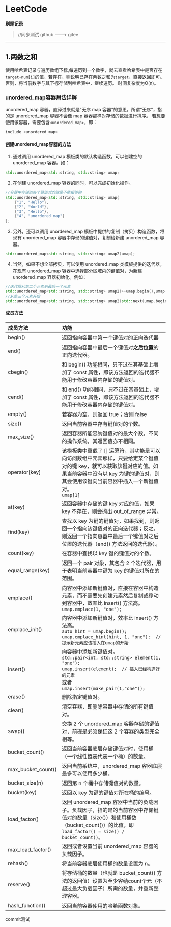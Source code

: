 # LeetCode
**刷题记录**
>//同步测试 github ---> gitee
---
## 1.两数之和
使用哈希表记录与遍历数组下标,每遍历到一个数字，就去查看哈希表中是否存在`target-num[i]`的值，若存在，则说明已存在两数之和为`target`，直接返回即可。否则，将当前数字与其下标存储到哈希表中，继续遍历。
时间复杂度为O(n)。
### unordered_map容器用法详解
unordered_map 容器，直译过来就是"无序 map 容器"的意思。所谓“无序”，指的是 unordered_map 容器不会像 map 容器那样对存储的数据进行排序。
若想要使用该容器，需要包含`<unordered_map>`，即：
```c++
include <unordered_map>
```
#### 创建unordered_map容器的方法
1.  通过调用 unordered_map 模板类的默认构造函数，可以创建空的 unordered_map 容器。如：
```c++
std::unordered_map<std::string, std::string> umap;
```
2. 在创建 unordered_map 容器的同时，可以完成初始化操作。
```c++
//容器中存储的各个键值对的键是不能相等的
std::unordered_map<std::string, std::string> umap{
    {"1", "Hello"},
    {"2", "World"},
    {"3", "Hello"},
    {"4", "unordered_map"}
};
```
3. 另外，还可以调用 unordered_map 模板中提供的复制（拷贝）构造函数，将现有 unordered_map 容器中存储的键值对，复制给新建 unordered_map 容器。
```c++
std::unordered_map<std::string, std::string> umap2(umap);
```
4. 当然，如果不想全部拷贝，可以使用 unordered_map 类模板提供的迭代器，在现有 unordered_map 容器中选择部分区域内的键值对，为新建 unordered_map 容器初始化。例如：
```c++
//迭代器从第二个元素到最后一个元素
std::unordered_map<std::string, std::string> umap2(++umap.begin(),umap.end());
//从第三个元素开始
std::unordered_map<std::string, std::string> umap2(std::next(umap.begin(), 2), umap.end());
```
#### 成员方法
成员方法|功能
:-----|:---|
begin()|返回指向容器中第一个键值对的正向迭代器
end() |返回指向容器中最后一个键值对**之后位置**的正向迭代器。
cbegin()|和 begin() 功能相同，只不过在其基础上增加了 const 属性，即该方法返回的迭代器不能用于修改容器内存储的键值对。
cend()|和 end() 功能相同，只不过在其基础上，增加了 const 属性，即该方法返回的迭代器不能用于修改容器内存储的键值对。
empty()|若容器为空，则返回 true；否则 false
size()|返回当前容器中存有键值对的个数。
max_size()|返回容器所能容纳键值对的最大个数，不同的操作系统，其返回值亦不相同。
operator[key]|	该模板类中重载了 [] 运算符，其功能是可以向访问数组中元素那样，只要给定某个键值对的键 key，就可以获取该键对应的值。如果当前容器中没有以 key 为键的键值对，则其会使用该键向当前容器中插入一个新键值对。<br>`umap[1]`
at(key)|返回容器中存储的键 key 对应的值，如果 key 不存在，则会抛出 out_of_range 异常。 
find(key)|查找以 key 为键的键值对，如果找到，则返回一个指向该键值对的正向迭代器；反之，则返回一个指向容器中最后一个键值对之后位置的迭代器（end() 方法返回的迭代器）。
count(key)|在容器中查找以 key 键的键值对的个数。
equal_range(key)|返回一个 pair 对象，其包含 2 个迭代器，用于表明当前容器中键为 key 的键值对所在的范围。
emplace()|向容器中添加新键值对，直接在容器中构造元素，而不需要先创建元素然后复制或移动到容器中，效率比 insert() 方法高。<br>`umap.emplace(1, "one"); `
emplace_init()|向容器中添加新键值对，效率比 insert() 方法高。<br>`auto hint = umap.begin();`<br>`umap.emplace_hint(hint, 1, "one");  // 提示新元素应该插入在umap的开始`
insert()|向容器中添加新键值对。<br>`std::pair<int, std::string> element(1, "one");`<br>`umap.insert(element);  // 插入已经构造好的元素`<br>或者<br>`umap.insert(make_pair(1,"one"));`
erase()|删除指定键值对。
clear()|清空容器，即删除容器中存储的所有键值对。
swap()|交换 2 个 unordered_map 容器存储的键值对，前提是必须保证这 2 个容器的类型完全相等。
bucket_count()|返回当前容器底层存储键值对时，使用桶（一个线性链表代表一个桶）的数量。
max_bucket_count()|返回当前系统中，unordered_map 容器底层最多可以使用多少桶。
bucket_size(n)|	返回第 n 个桶中存储键值对的数量。
bucket(key)|返回以 key 为键的键值对所在桶的编号。
load_factor()|返回 unordered_map 容器中当前的负载因子。负载因子，指的是的当前容器中存储键值对的数量（size()）和使用桶数（bucket_count()）的比值，即 `load_factor() = size() / bucket_count()。`
max_load_factor()|返回或者设置当前 unordered_map 容器的负载因子。
rehash()|将当前容器底层使用桶的数量设置为 n。
reserve()|将存储桶的数量（也就是 bucket_count() 方法的返回值）设置为至少容纳count个元（不超过最大负载因子）所需的数量，并重新整理容器。
hash_function()|返回当前容器使用的哈希函数对象。

commit测试